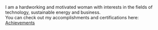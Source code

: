 I am a hardworking and motivated woman with interests in the fields of technology, sustainable energy and business.  \
You can check out my accomplishments and certifications here: [Achievements](https://prabhugayatri.github.io/Achievements/folder1/)
